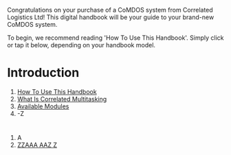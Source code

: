 Congratulations on your purchase of a CoMDOS system from Correlated Logistics 
Ltd! This digital handbook will be your guide to your brand-new CoMDOS system.

To begin, we recommend reading 'How To Use This Handbook'. Simply click or tap
it below, depending on your handbook model.

# Introduction

1. [How To Use This Handbook](/meta)
2. [What Is Correlated Multitasking](/what-is-com)
3. [Available Modules](/modules)
4. -<!-- fuzz 5 -->Z

# <!-- fuzz 20 -->

1. A<!-- fuzz 10 -->
2. [ZZAAA AAZ Z ](/dungeon)

*<!-- fuzz 2500 -->*